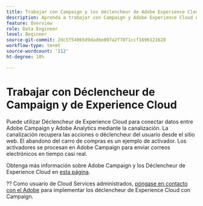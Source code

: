 ```yaml
---
title: Trabajar con Campaign y los déclencheur de Adobe Experience Cloud
description: Aprenda a trabajar con Campaign y Adobe Experience Cloud déclencheur
feature: Overview
role: Data Engineer
level: Beginner
source-git-commit: 2dc5f54065d9dad6e007a2f70f1ccf1696121628
workflow-type: tm+mt
source-wordcount: '112'
ht-degree: 18%

---
```


# Trabajar con Déclencheur de Campaign y de Experience Cloud

Puede utilizar Déclencheur de Experience Cloud para conectar datos entre Adobe Campaign y Adobe Analytics mediante la canalización. La canalización recupera las acciones o déclencheur del usuario desde el sitio web. El abandono del carro de compras es un ejemplo de activador. Los activadores se procesan en Adobe Campaign para enviar correos electrónicos en tiempo casi real.

Obtenga más información sobre Adobe Campaign y los Déclencheur de Experience Cloud en [esta página](https://experienceleague.adobe.com/docs/campaign-classic/using/integrating-with-adobe-experience-cloud/experience-triggers/about-triggers.html?lang=en).

??  Como usuario de Cloud Services administrados, [póngase en contacto con el Adobe](../start/campaign-faq.md#support) para implementar los déclencheur de Experience Cloud con Campaign.
